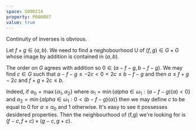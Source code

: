 ```yaml
---
space: S000214
property: P000087
value: true
---
```


Continuity of inverses is obvious.

Let $f + g \in (a,b)$. We need to find a neghobourhood U of $(f,g) \in G \times G$
whose image by addition is contained in $(a,b)$.

The order on $G$ agrees with addition so $0 \in (a-f-g, b-f-g)$.
We may find $c \in G$ such that 
$a-f-g \leq -2c < 0 < 2c \leq b-f-g$
and then $a \leq f+g-2c$ and $f+g+2c \leq b$.

Indeed, if
$\alpha_0 = \max \{ \alpha_1, \alpha_2 \}$ where 
$\alpha_1 = \min \{ alpha \in \omega_1 : (a-f-g)(\alpha) < 0 \}$ and 
$\alpha_2 = \min \{ alpha \in \omega_1 : 0 < (b-f-g)(\alpha) \}$
then we may define $c$ to be equal to 0 for $\alpha \leq \alpha_0$ and 1 otherwise.
It's easy to see it possesses desidered properties. 
Then the neighbourhood of (f,g) we're looking for is $(f-c, f+c) \times (g-c, g+c)$.
